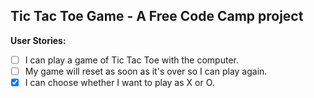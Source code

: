 ## Tic Tac Toe Game -  A Free Code Camp project

**User Stories:**
- [ ] I can play a game of Tic Tac Toe with the computer.
- [ ] My game will reset as soon as it's over so I can play again.
- [X] I can choose whether I want to play as X or O.
